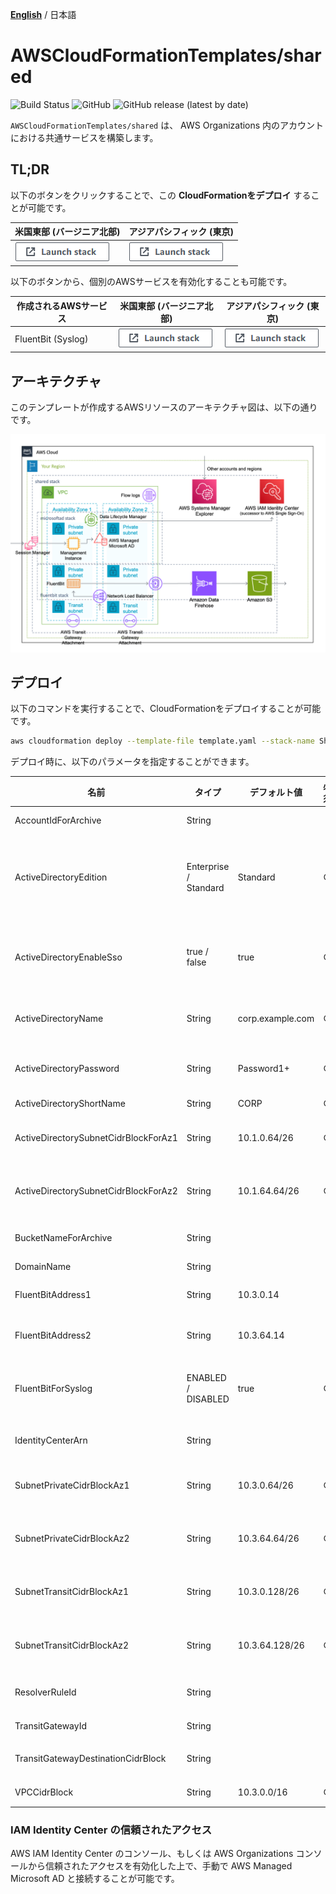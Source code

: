 [**English**](README.md) / 日本語

# AWSCloudFormationTemplates/shared
![Build Status](https://codebuild.ap-northeast-1.amazonaws.com/badges?uuid=eyJlbmNyeXB0ZWREYXRhIjoiT1o3djE0RFpweWErRDl6SkpwTGsySVJKbWk0ajhreUlEaXAvTHh3ZzdaS2wzNVR5V1hpZkZRRVRtcFIvNncydWdad2w4TG9MRVMzVGFvMlZKY2RNYUowPSIsIml2UGFyYW1ldGVyU3BlYyI6Ik0vOGVWdGFEWTlyYVdDZUwiLCJtYXRlcmlhbFNldFNlcmlhbCI6MX0%3D&branch=master)
![GitHub](https://img.shields.io/github/license/eijikominami/aws-cloudformation-templates)
![GitHub release (latest by date)](https://img.shields.io/github/v/release/eijikominami/aws-cloudformation-templates)
 
``AWSCloudFormationTemplates/shared`` は、 AWS Organizations 内のアカウントにおける共通サービスを構築します。

## TL;DR

以下のボタンをクリックすることで、この **CloudFormationをデプロイ** することが可能です。

| 米国東部 (バージニア北部) | アジアパシフィック (東京) |
| --- | --- |
| [![cloudformation-launch-stack](../images/cloudformation-launch-stack.png)](https://console.aws.amazon.com/cloudformation/home?region=us-east-1#/stacks/create/review?stackName=SharedServices&templateURL=https://eijikominami.s3-ap-northeast-1.amazonaws.com/aws-cloudformation-templates/shared/template.yaml) | [![cloudformation-launch-stack](../images/cloudformation-launch-stack.png)](https://console.aws.amazon.com/cloudformation/home?region=ap-northeast-1#/stacks/create/review?stackName=SharedServices&templateURL=https://eijikominami.s3-ap-northeast-1.amazonaws.com/aws-cloudformation-templates/shared/template.yaml) |

以下のボタンから、個別のAWSサービスを有効化することも可能です。

| 作成されるAWSサービス | 米国東部 (バージニア北部) | アジアパシフィック (東京) |
| --- | --- | --- |
| FluentBit (Syslog) | [![cloudformation-launch-stack](../images/cloudformation-launch-stack.png)](https://console.aws.amazon.com/cloudformation/home?region=us-east-1#/stacks/create/review?stackName=FluentBit&templateURL=https://eijikominami.s3-ap-northeast-1.amazonaws.com/aws-cloudformation-templates/shared/fluentbit.yaml)  | [![cloudformation-launch-stack](../images/cloudformation-launch-stack.png)](https://console.aws.amazon.com/cloudformation/home?region=ap-northeast-1#/stacks/create/review?stackName=FluentBit&templateURL=https://eijikominami.s3-ap-northeast-1.amazonaws.com/aws-cloudformation-templates/shared/fluentbit.yaml) |

## アーキテクチャ

このテンプレートが作成するAWSリソースのアーキテクチャ図は、以下の通りです。

![](../images/architecture-shared.png)

## デプロイ

以下のコマンドを実行することで、CloudFormationをデプロイすることが可能です。

```bash
aws cloudformation deploy --template-file template.yaml --stack-name SharedServices --capabilities CAPABILITY_NAMED_IAM CAPABILITY_AUTO_EXPAND
```

デプロイ時に、以下のパラメータを指定することができます。

| 名前 | タイプ | デフォルト値 | 必須 | 詳細 |
| --- | --- | --- | --- | --- |
| AccountIdForArchive | String | | | ログアーカイブアカウント ID |
| ActiveDirectoryEdition | Enterprise / Standard | Standard | ○ | Microsoft Active Directory を作成する AWS Directory Service のエディション |
| ActiveDirectoryEnableSso | true / false | true | ○ | Microsoft Active Directory を用いて SSO を有効化するかどうか |
| ActiveDirectoryName | String | corp.example.com | ○ | AWS Managed Microsoft AD directory の　FQDN |
| ActiveDirectoryPassword | String | Password1+ | ○ | 管理者権限を有する Admin ユーザのパスワード |
| ActiveDirectoryShortName | String | CORP | ○ | NetBIOS 名 |
| ActiveDirectorySubnetCidrBlockForAz1 | String | 10.1.0.64/26 | ○ | AZ1 の パブリックサブネットの CIDR ブロック |
| ActiveDirectorySubnetCidrBlockForAz2 | String | 10.1.64.64/26 | ○ | AZ2 の パブリックサブネットの CIDR ブロック |
| BucketNameForArchive | String | | | ログアーカイブ用の S3 バケット名 |
| DomainName | String | | | ドメイン名 |
| FluentBitAddress1 | String | 10.3.0.14 | | FluentBit のプライベートアドレス |
| FluentBitAddress2 | String | 10.3.64.14 | | FluentBit のプライベートアドレス |
| FluentBitForSyslog | ENABLED / DISABLED | true | ○ | Syslog フォーマットのログ収集ののための FluentBit を作成するかどうか |
| IdentityCenterArn | String | | | AWS IAM Identity Center の ARN |
| SubnetPrivateCidrBlockAz1 | String | 10.3.0.64/26 | ○ | AZ1 の プライベートサブネットの CIDR ブロック |
| SubnetPrivateCidrBlockAz2 | String | 10.3.64.64/26 | ○ | AZ2 の プライベートサブネットの CIDR ブロック |
| SubnetTransitCidrBlockAz1 | String | 10.3.0.128/26 | ○ | AZ1 の トランジットサブネットの CIDR ブロック |
| SubnetTransitCidrBlockAz2 | String | 10.3.64.128/26 | ○ | AZ1 の トランジットサブネットの CIDR ブロック |
| ResolverRuleId | String | | | VPC に紐づけるリゾルバルールの ID |
| TransitGatewayId | String | | | Transit Gateway の ID |
| TransitGatewayDestinationCidrBlock | String | | | TransitGateway に転送する CIDR ブロック |
| VPCCidrBlock | String | 10.3.0.0/16 | ○ | VPC の CIDR ブロック |

### IAM Identity Center の信頼されたアクセス

AWS IAM Identity Center のコンソール、もしくは AWS Organizations コンソールから信頼されたアクセスを有効化した上で、手動で AWS Managed Microsoft AD と接続することが可能です。